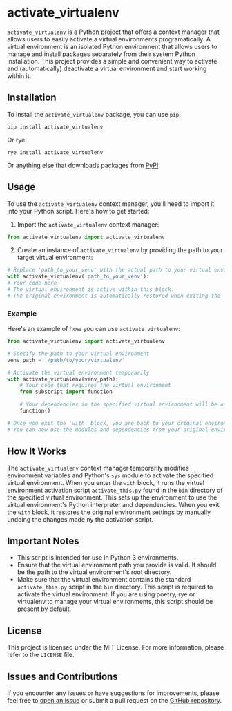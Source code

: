 # activate_virtualenv

`activate_virtualenv` is a Python project that offers a context manager that allows users to easily activate a virtual
environments programatically. A virtual environment is an isolated Python environment that allows users to manage and
install packages separately from their system Python installation. This project provides a simple and convenient way to
activate and (automatically) deactivate a virtual environment and start working within it.

## Installation

To install the `activate_virtualenv` package, you can use `pip`:

```shell
pip install activate_virtualenv
```

Or rye:

```shell
rye install activate_virtualenv
```

Or anything else that downloads packages from [PyPI](https://pypi.org/project/activate_virtualenv/).

## Usage

To use the `activate_virtualenv` context manager, you'll need to import it into your Python script. Here's how to get
started:

1. Import the `activate_virtualenv` context manager:

```python
from activate_virtualenv import activate_virtualenv
```

2. Create an instance of `activate_virtualenv` by providing the path to your target virtual environment:

```python
# Replace 'path_to_your_venv' with the actual path to your virtual environment.
with activate_virtualenv('path_to_your_venv'):
# Your code here
# The virtual environment is active within this block.
# The original environment is automatically restored when exiting the 'with' block.
```

### Example

Here's an example of how you can use `activate_virtualenv`:

```python
from activate_virtualenv import activate_virtualenv

# Specify the path to your virtual environment
venv_path = '/path/to/your/virtualenv'

# Activate the virtual environment temporarily
with activate_virtualenv(venv_path):
    # Your code that requires the virtual environment
    from subscript import function

    # Your dependencies in the specified virtual environment will be used here.
    function()

# Once you exit the 'with' block, you are back to your original environment.
# You can now use the modules and dependencies from your original environment.
```

## How It Works

The `activate_virtualenv` context manager temporarily modifies environment variables and Python's `sys` module to
activate the specified virtual environment. When you enter the `with` block, it runs the virtual environment activation
script `activate_this.py` found in the `bin` directory of the specified virtual environment. This sets up the
environment to use the
virtual environment's Python interpreter and dependencies. When you exit the `with` block, it restores the original
environment settings by manually undoing the changes made ny the activation script.

## Important Notes

- This script is intended for use in Python 3 environments.
- Ensure that the virtual environment path you provide is valid. It should be the path to the virtual environment's
  root directory.
- Make sure that the virtual environment contains the standard `activate_this.py` script in the `bin` directory. This
  script is required to activate the virtual environment. If you are using poetry, rye or virtualenv to manage your
  virtual environments, this script should be present by default.

## License

This project is licensed under the MIT License. For more information, please refer to the `LICENSE` file.

## Issues and Contributions

If you encounter any issues or have suggestions for improvements, please feel free
to [open an issue](https://github.com/usernein/activate_virtualenv/issues) or submit a pull request on
the [GitHub repository](https://github.com/usernein/activate_virtualenv).